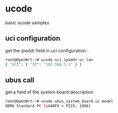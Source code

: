 # ucode
basic ucode samples
## uci configuration
get the _ipaddr_ field in uci configuration :
```sh
root@OpenWrt:~# ucode uci_ipaddr.uc lan
{ "UCI": { "IP": "192.168.1.1" } }
```
## ubus call
get a field of the system board description
```sh
root@OpenWrt:~# ucode ubus_system_board.uc model
QEMU Standard PC (i440FX + PIIX, 1996)
```

